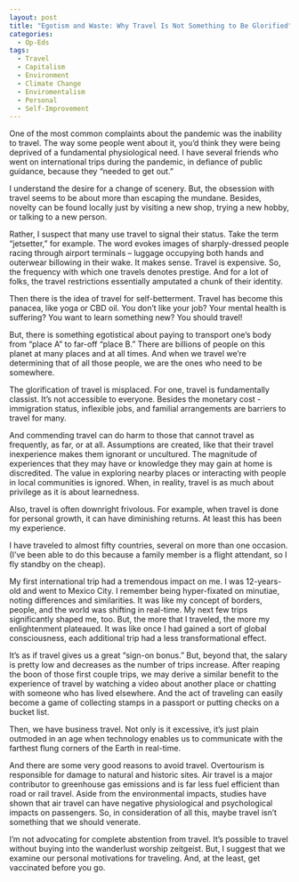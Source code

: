 ```yaml
---
layout: post
title: "Egotism and Waste: Why Travel Is Not Something to Be Glorified"
categories:
  - Op-Eds
tags:
  - Travel
  - Capitalism
  - Environment
  - Climate Change
  - Enviromentalism
  - Personal
  - Self-Improvement
---
```



One of the most common complaints about the pandemic was the inability to travel.  The way some people went about it, you’d think they were being deprived of a fundamental physiological need.  I have several friends who went on international trips during the pandemic, in defiance of public guidance, because they “needed to get out.”  

I understand the desire for a change of scenery.  But, the obsession with travel seems to be about more than escaping the mundane.  Besides, novelty can be found locally just by visiting a new shop, trying a new hobby, or talking to a new person.  

Rather, I suspect that many use travel to signal their status.  Take the term “jetsetter,” for example.  The word evokes images of sharply-dressed people racing through airport terminals – luggage occupying both hands and outerwear billowing in their wake.  It makes sense.  Travel is expensive.  So, the frequency with which one travels denotes prestige.  And for a lot of folks, the travel restrictions essentially amputated a chunk of their identity.  

Then there is the idea of travel for self-betterment.  Travel has become this panacea, like yoga or CBD oil.  You don’t like your job?  Your mental health is suffering?  You want to learn something new?  You should travel!  

But, there is something egotistical about paying to transport one’s body from “place A” to far-off “place B.”  There are billions of people on this planet at many places and at all times.  And when we travel we’re determining that of all those people, we are the ones who need to be somewhere.  

The glorification of travel is misplaced.  For one, travel is fundamentally classist.  It’s not accessible to everyone.  Besides the monetary cost - immigration status, inflexible jobs, and familial arrangements are barriers to travel for many.  

And commending travel can do harm to those that cannot travel as frequently, as far, or at all.  Assumptions are created, like that their travel inexperience makes them ignorant or uncultured.  The magnitude of experiences that they may have or knowledge they may gain at home is discredited.  The value in exploring nearby places or interacting with people in local communities is ignored.  When, in reality, travel is as much about privilege as it is about learnedness.   

Also, travel is often downright frivolous.  For example, when travel is done for personal growth, it can have diminishing returns.  At least this has been my experience.

I have traveled to almost fifty countries, several on more than one occasion.  (I’ve been able to do this because a family member is a flight attendant, so I fly standby on the cheap).  

My first international trip had a tremendous impact on me.  I was 12-years-old and went to Mexico City.  I remember being hyper-fixated on minutiae, noting differences and similarities.  It was like my concept of borders, people, and the world was shifting in real-time.  My next few trips significantly shaped me, too.  But, the more that I traveled, the more my enlightenment plateaued.  It was like once I had gained a sort of global consciousness, each additional trip had a less transformational effect.  

It’s as if travel gives us a great “sign-on bonus.”  But, beyond that, the salary is pretty low and decreases as the number of trips increase.  After reaping the boon of those first couple trips, we may derive a similar benefit to the experience of travel by watching a video about another place or chatting with someone who has lived elsewhere.  And the act of traveling can easily become a game of collecting stamps in a passport or putting checks on a bucket list.  

Then, we have business travel.  Not only is it excessive, it’s just plain outmoded in an age when technology enables us to communicate with the farthest flung corners of the Earth in real-time.  

And there are some very good reasons to avoid travel.  Overtourism is responsible for damage to natural and historic sites.  Air travel is a major contributor to greenhouse gas emissions and is far less fuel efficient than road or rail travel.  Aside from the environmental impacts, studies have shown that air travel can have negative physiological and psychological impacts on passengers.  So, in consideration of all this, maybe travel isn’t something that we should venerate.  

I’m not advocating for complete abstention from travel.  It’s possible to travel without buying into the wanderlust worship zeitgeist.  But, I suggest that we examine our personal motivations for traveling.  And, at the least, get vaccinated before you go.




